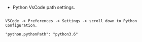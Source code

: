 

* Python VsCode path settings.
```

VSCode -> Preferences -> Settings -> scroll down to Python Configuration.

"python.pythonPath": "python3.6"

```

 
